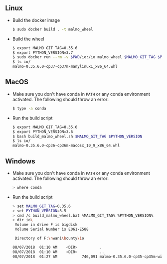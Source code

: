 ## Linux

  - Build the docker image
    ```sh
    $ sudo docker build . -t malmo_wheel
    ```
  - Build the wheel
    ```sh
    $ export MALMO_GIT_TAG=0.35.6
    $ export PYTHON_VERSION=3.7
    $ sudo docker run --rm -v $PWD/io:/io malmo_wheel $MALMO_GIT_TAG $PYTHON_VERSION
    $ ls io/
    malmo-0.35.6.0-cp37-cp37m-manylinux1_x86_64.whl
    ```

## MacOS

  - Make sure you don't have conda in `PATH` or any conda environment activated.
    The following should throw an error:
    ```sh
    $ type -a conda
    ```

  - Run the build script
    ``` sh
    $ export MALMO_GIT_TAG=0.35.6
    $ export PYTHON_VERSION=3.6
    $ bash build_malmo_wheel.sh $MALMO_GIT_TAG $PYTHON_VERSION
    $ ls io/
    malmo-0.35.6.0-cp36-cp36m-macosx_10_9_x86_64.whl
    ```

## Windows

  - Make sure you don't have conda in `PATH` or any conda environment activated.
    The following should throw an error:
    ```sh
    > where conda
    ```

  - Run the build script
    ``` sh
    > set MALMO_GIT_TAG=0.35.6
    > set PYTHON_VERSION=3.5
    > cmd /c build_malmo_wheel.bat %MALMO_GIT_TAG% %PYTHON_VERSION%
    > dir io\
     Volume in drive F is bigdisk
     Volume Serial Number is E061-E588

     Directory of F:\nwani\bounty\io

    08/07/2018  01:10 AM    <DIR>          .
    08/07/2018  01:10 AM    <DIR>          ..
    08/07/2018  01:27 AM           746,091 malmo-0.35.6.0-cp35-cp35m-win_amd64.whl
    ```
